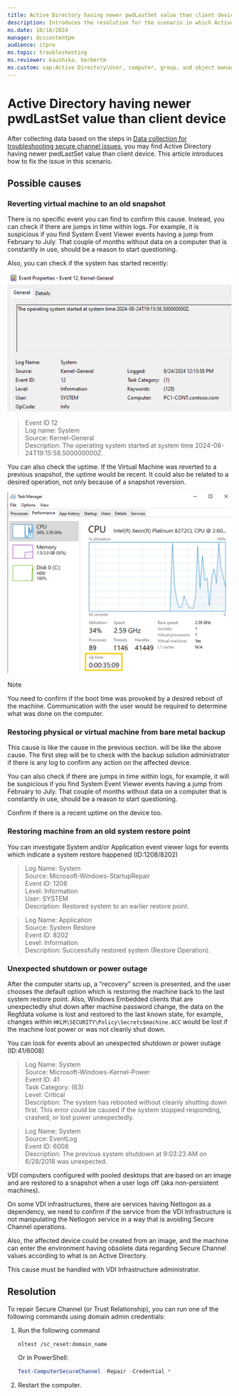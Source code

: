 ```yaml
---
title: Active Directory having newer pwdLastSet value than client device
description: Introduces the resolution for the scenario in which Active Directory having newer pwdLastSet value than client device.
ms.date: 10/18/2024
manager: dcscontentpm
audience: itpro
ms.topic: troubleshooting
ms.reviewer: kaushika, herbertm
ms.custom: sap:Active Directory\User, computer, group, and object management, csstroubleshoot
---
```

# Active Directory having newer pwdLastSet value than client device

After collecting data based on the steps in [Data collection for troubleshooting secure channel issues](data-collection-for-troubleshooting-secure-channel-issues.md), you may find Active Directory having newer pwdLastSet value than client device. This article introduces how to fix the issue in this scenario.

## Possible causes

### Reverting virtual machine to an old snapshot

There is no specific event you can find to confirm this cause. Instead, you can check if there are jumps in time within logs. For example, it is suspicious if you find System Event Viewer events having a jump from February to July. That couple of months without data on a computer that is constantly in use, should be a reason to start questioning.

Also, you can check if the system has started recently:

![alt text](media/scenario-active-directory-having-newer-pwd-last-set-value-than-client-device/image.png)

> Event ID 12  
> Log name: System  
> Source: Kernel-General  
> Description: The operating system started at system time 2024-08-24T19:15:58.500000000Z.

You can also check the uptime. If the Virtual Machine was reverted to a previous snapshot, the uptime would be recent. It could also be related to a desired operation, not only because of a snapshot reversion.

![alt text](media/scenario-active-directory-having-newer-pwd-last-set-value-than-client-device/image-1.png)

> [!NOTE]
> You need to confirm if the boot time was provoked by a desired reboot of the machine. Communication with the user would be required to determine what was done on the computer.

### Restoring physical or virtual machine from bare metal backup

This cause is like the cause in the previous section. will be like the above cause. The first step will be to check with the backup solution administrator if there is any log to confirm any action on the affected device.

You can also check if there are jumps in time within logs, for example, it will be suspicious if you find System Event Viewer events having a jump from February to July. That couple of months without data on a computer that is constantly in use, should be a reason to start questioning.

Confirm if there is a recent uptime on the device too.

### Restoring machine from an old system restore point

You can investigate System and/or Application event viewer logs for events which indicate a system restore happened (ID:1208/8202)

> Log Name:      System  
> Source:        Microsoft-Windows-StartupRepair  
> Event ID:      1208  
> Level:         Information  
> User:          SYSTEM  
> Description: Restored system to an earlier restore point.  

> Log Name:      Application  
> Source:        System Restore  
> Event ID:      8202  
> Level:         Information  
> Description: Successfully restored system (Restore Operation).

### Unexpected shutdown or power outage

After the computer starts up, a “recovery” screen is presented, and the user chooses the default option which is restoring the machine back to the last system restore point. Also, Windows Embedded clients that are unexpectedly shut down after machine password change, the data on the Regfdata volume is lost and restored to the last known state, for example, changes within `HKLM\SECURITY\Policy\Secrets$machine.ACC` would be lost if the machine lost power or was not cleanly shut down.

You can look for events about an unexpected shutdown or power outage (ID:41/6008)

> Log Name:      System  
> Source:        Microsoft-Windows-Kernel-Power  
> Event ID:      41  
> Task Category: (63)  
> Level:         Critical  
> Description: The system has rebooted without cleanly shutting down first. This error could be caused if the system stopped responding, crashed, or lost power unexpectedly. 

> Log Name:      System  
> Source:        EventLog  
> Event ID:      6008  
> Description: The previous system shutdown at 9:03:23 AM on 6/28/2018 was unexpected.

VDI computers configured with pooled desktops that are based on an image and are restored to a snapshot when a user logs off (aka non-persistent machines).

On some VDI infrastructures, there are services having Netlogon as a dependency, we need to confirm if the service from the VDI Infrastructure is not manipulating the Netlogon service in a way that is avoiding Secure Channel operations.

Also, the affected device could be created from an image, and the machine can enter the environment having obsolete data regarding Secure Channel values according to what is on Active Directory.

This cause must be handled with VDI Infrastructure administrator.

## Resolution

To repair Secure Channel (or Trust Relationship), you can run one of the following commands using domain admin credentials:

1. Run the following command

   ```console
   nltest /sc_reset:domain_name
   ```

   Or in PowerShell:

   ```powershell
   Test-ComputerSecureChannel -Repair -Credential *
   ```

2. Restart the computer.

